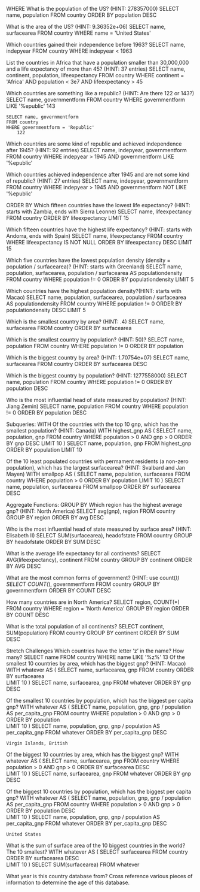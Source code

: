 WHERE
What is the population of the US? (HINT: 278357000)
    SELECT name, population
    FROM country
    ORDER BY population DESC

What is the area of the US? (HINT: 9.36352e+06)
    SELECT name, surfacearea
    FROM country
    WHERE name = 'United States'

Which countries gained their independence before 1963?
    SELECT name, indepyear
    FROM country
    WHERE indepyear < 1963

List the countries in Africa that have a population smaller than 30,000,000 and a life expectancy of more than 45? (HINT: 37 entries)
SELECT name, continent, population, lifeexpectancy
    FROM country
    WHERE continent = 'Africa'
    AND population < 3e7
    AND lifeexpectancy > 45


Which countries are something like a republic? (HINT: Are there 122 or 143?)
    SELECT name, governmentform
    FROM country
    WHERE governmentform LIKE '%epublic'
        143

    SELECT name, governmentform
    FROM country
    WHERE governmentform = 'Republic'
        122

Which countries are some kind of republic and achieved independence after 1945? (HINT: 92 entries)
   SELECT name, indepyear, governmentform
    FROM country
    WHERE indepyear > 1945
    AND governmentform  LIKE '%epublic'

Which countries achieved independence after 1945 and are not some kind of republic? (HINT: 27 entries)
    SELECT name, indepyear, governmentform
    FROM country
    WHERE indepyear > 1945
    AND governmentform NOT LIKE '%epublic'

ORDER BY
Which fifteen countries have the lowest life expectancy? (HINT: starts with Zambia, ends with Sierra Leonne)
    SELECT name, lifeexpectancy
    FROM country
    ORDER BY lifeexpectancy 
    LIMIT 15


Which fifteen countries have the highest life expectancy? (HINT: starts with Andorra, ends with Spain)
    SELECT name, lifeexpectancy
    FROM country
    WHERE lifeexpectancy IS NOT NULL
    ORDER BY lifeexpectancy DESC
    LIMIT 15

Which five countries have the lowest population density (density = population / surfacearea)? (HINT: starts with Greenland)
    SELECT name, population, surfacearea, population / surfacearea AS populationdensity
    FROM country
    WHERE population != 0
    ORDER BY populationdensity 
    LIMIT 5


Which countries have the highest population density?(HINT: starts with Macao)
    SELECT name, population, surfacearea, population / surfacearea AS populationdensity
    FROM country
    WHERE population != 0
    ORDER BY populationdensity DESC
    LIMIT 5

Which is the smallest country by area? (HINT: .4)
    SELECT name, surfacearea
    FROM country
    ORDER BY surfacearea

Which is the smallest country by population? (HINT: 50)?
    SELECT name, population
    FROM country
    WHERE population != 0
    ORDER BY population

Which is the biggest country by area? (HINT: 1.70754e+07)
    SELECT name, surfacearea
    FROM country
    ORDER BY surfacearea DESC

Which is the biggest country by population? (HINT: 1277558000)
    SELECT name, population
    FROM country
    WHERE population != 0
    ORDER BY population DESC

Who is the most influential head of state measured by population? (HINT: Jiang Zemin)
    SELECT name, population
    FROM country
    WHERE population != 0
    ORDER BY population DESC

Subqueries: WITH
Of the countries with the top 10 gnp, which has the smallest population? (HINT: Canada)
    WITH highest_gnp AS (
        SELECT name, population, gnp
        FROM country
        WHERE population > 0
        AND gnp > 0
        ORDER BY gnp DESC
        LIMIT 10
	)
    SELECT name, population, gnp 
    FROM highest_gnp
    ORDER BY population 
    LIMIT 10

Of the 10 least populated countries with permament residents (a non-zero population), which has the largest surfacearea? (HINT: Svalbard and Jan Mayen)
    WITH smallpop AS (
        SELECT name, population, surfacearea
        FROM country
        WHERE population > 0
        ORDER BY population 
        LIMIT 10
        )
    SELECT name, population, surfacearea 
    FROM smallpop
    ORDER BY surfacearea DESC 

Aggregate Functions: GROUP BY
Which region has the highest average gnp? (HINT: North America)
    SELECT avg(gnp), region
    FROM country
    GROUP BY region
    ORDER BY avg DESC


Who is the most influential head of state measured by surface area? (HINT: Elisabeth II)
    SELECT SUM(surfacearea), headofstate
    FROM country
    GROUP BY headofstate
    ORDER BY SUM DESC


What is the average life expectancy for all continents?
    SELECT AVG(lifeexpectancy), continent
    FROM country
    GROUP BY continent
    ORDER BY AVG DESC

What are the most common forms of government? (HINT: use count(*))
    SELECT COUNT(*), governmentform
    FROM country
    GROUP BY governmentform
    ORDER BY COUNT DESC


How many countries are in North America?
    SELECT region, COUNT(*)
    FROM country
    WHERE region = 'North America'
    GROUP BY region
    ORDER BY COUNT DESC

What is the total population of all continents?
    SELECT continent, SUM(population)
    FROM country
    GROUP BY continent
    ORDER BY SUM DESC

Stretch Challenges
Which countries have the letter ‘z’ in the name? 
    How many?
    SELECT name
    FROM country
    WHERE name
    LIKE '%z%'
    13
Of the smallest 10 countries by area, which has the biggest gnp? (HINT: Macao)
WITH whatever AS (
	SELECT name, surfacearea, gnp
	FROM country
	ORDER BY surfacearea 	
	LIMIT 10
)
    SELECT name, surfacearea, gnp
    FROM whatever
    ORDER BY gnp DESC

Of the smallest 10 countries by population, which has the biggest per capita gnp?
WITH whatever AS (
        SELECT name, population, gnp, gnp / population AS per_capita_gnp
        FROM country
        WHERE population > 0
        AND gnp > 0
        ORDER BY population 	
        LIMIT 10
    )
    SELECT name, population, gnp, gnp / population AS per_capita_gnp
    FROM whatever
    ORDER BY per_capita_gnp DESC

    Virgin Islands, British

Of the biggest 10 countries by area, which has the biggest gnp?
    WITH whatever AS (
        SELECT name, surfacearea, gnp
        FROM country
        WHERE population > 0
        AND gnp > 0
        ORDER BY surfacearea DESC	
        LIMIT 10
)
    SELECT name, surfacearea, gnp
    FROM whatever
    ORDER BY gnp DESC

Of the biggest 10 countries by population, which has the biggest per capita gnp?
    WITH whatever AS (
        SELECT name, population, gnp, gnp / population AS per_capita_gnp
        FROM country
        WHERE population > 0
        AND gnp > 0
        ORDER BY population DESC	
        LIMIT 10
)
    SELECT name, population, gnp, gnp / population AS per_capita_gnp
    FROM whatever
    ORDER BY per_capita_gnp DESC

    United States

What is the sum of surface area of the 10 biggest countries in the world? The 10 smallest?
WITH whatever AS (
	SELECT surfacearea
	FROM country
	ORDER BY surfacearea DESC	
	LIMIT 10
)
SELECT SUM(surfacearea)
FROM whatever

What year is this country database from? Cross reference various pieces of information to determine the age of this database.